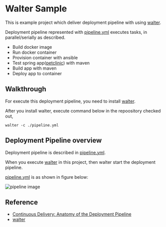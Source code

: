 Walter Sample
==============

This is example project which deliver deployment pipeline with using [walter].

Deployment pipeline represented with [pipeline.yml][pipe-sample] executes tasks,
in parallel/serially as described.  

- Build docker image
- Run docker container
- Provision container with ansible
- Test spring app([petclinic]) with maven
- Build app with maven
- Deploy app to container

Walkthrough
-----------

For execute this deployment pipeline,
you need to install [walter].

After you install walter, execute command below in the repoository checked out,

    walter -c ./pipeline.yml

Deployment Pipeline overview
----------------------------

Deployment pipeline is described in [pipeline.yml][pipe-sample].

When you execute [walter] in this project,
then walter start the deployment pipeline.

[pipeline.yml][pipe-sample] is as shown in figure below:

![pipeline image](http://i.gyazo.com/61523acf9f1bd4bf3f74651a8f0cc607.png)

Reference
----------

- [Continuous Delivery: Anatomy of the Deployment Pipeline][about-cd]
- [walter]


[pipe-sample]: https://github.com/ainoya/walter-sample/blob/master/pipeline.yml
[about-cd]: http://www.informit.com/articles/article.aspx?p=1621865
[walter]: http://github.com/recruit-tech/walter
[petclinic]: https://github.com/ainoya/spring-petclinic
